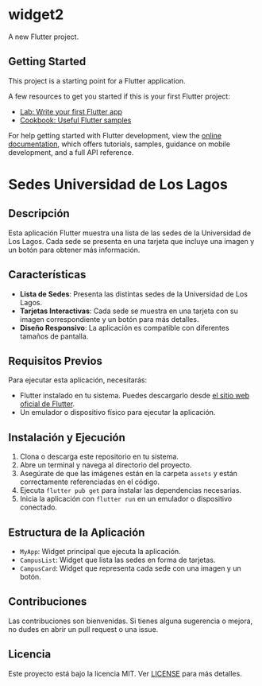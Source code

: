 # widget2

A new Flutter project.

## Getting Started

This project is a starting point for a Flutter application.

A few resources to get you started if this is your first Flutter project:

- [Lab: Write your first Flutter app](https://docs.flutter.dev/get-started/codelab)
- [Cookbook: Useful Flutter samples](https://docs.flutter.dev/cookbook)

For help getting started with Flutter development, view the
[online documentation](https://docs.flutter.dev/), which offers tutorials,
samples, guidance on mobile development, and a full API reference.

# Sedes Universidad de Los Lagos

## Descripción

Esta aplicación Flutter muestra una lista de las sedes de la Universidad de Los Lagos. Cada sede se presenta en una tarjeta que incluye una imagen y un botón para obtener más información.

## Características

- **Lista de Sedes**: Presenta las distintas sedes de la Universidad de Los Lagos.
- **Tarjetas Interactivas**: Cada sede se muestra en una tarjeta con su imagen correspondiente y un botón para más detalles.
- **Diseño Responsivo**: La aplicación es compatible con diferentes tamaños de pantalla.

## Requisitos Previos

Para ejecutar esta aplicación, necesitarás:
- Flutter instalado en tu sistema. Puedes descargarlo desde [el sitio web oficial de Flutter](https://flutter.dev/docs/get-started/install).
- Un emulador o dispositivo físico para ejecutar la aplicación.

## Instalación y Ejecución

1. Clona o descarga este repositorio en tu sistema.
2. Abre un terminal y navega al directorio del proyecto.
3. Asegúrate de que las imágenes están en la carpeta `assets` y están correctamente referenciadas en el código.
4. Ejecuta `flutter pub get` para instalar las dependencias necesarias.
5. Inicia la aplicación con `flutter run` en un emulador o dispositivo conectado.

## Estructura de la Aplicación

- `MyApp`: Widget principal que ejecuta la aplicación.
- `CampusList`: Widget que lista las sedes en forma de tarjetas.
- `CampusCard`: Widget que representa cada sede con una imagen y un botón.

## Contribuciones

Las contribuciones son bienvenidas. Si tienes alguna sugerencia o mejora, no dudes en abrir un pull request o una issue.

## Licencia

Este proyecto está bajo la licencia MIT. Ver [LICENSE](LICENSE) para más detalles.
